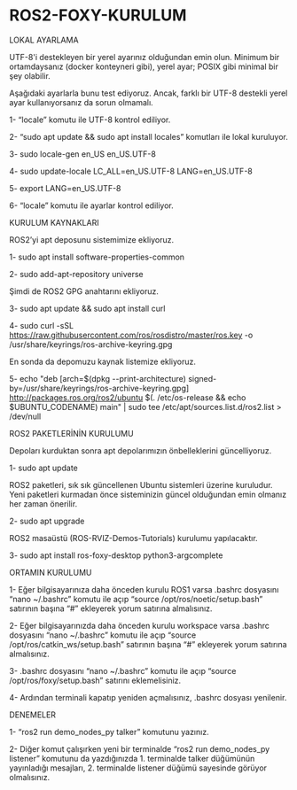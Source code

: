 # ROS2-FOXY-KURULUM

LOKAL AYARLAMA

UTF-8'i destekleyen bir yerel ayarınız olduğundan emin olun. Minimum bir ortamdaysanız (docker konteyneri gibi), yerel ayar; POSIX gibi minimal bir şey olabilir. 

Aşağıdaki ayarlarla bunu test ediyoruz. Ancak, farklı bir UTF-8 destekli yerel ayar kullanıyorsanız da sorun olmamalı.

1- “locale”  komutu ile UTF-8 kontrol ediliyor.

2- “sudo apt update && sudo apt install locales” komutları ile lokal kuruluyor.

3- sudo locale-gen en_US en_US.UTF-8

4- sudo update-locale LC_ALL=en_US.UTF-8 LANG=en_US.UTF-8

5- export LANG=en_US.UTF-8

6- “locale” komutu ile ayarlar kontrol ediliyor.


KURULUM KAYNAKLARI

ROS2’yi apt deposunu sistemimize ekliyoruz.

1- sudo apt install software-properties-common

2- sudo add-apt-repository universe

Şimdi de ROS2 GPG anahtarını ekliyoruz.

3- sudo apt update && sudo apt install curl

4- sudo curl -sSL https://raw.githubusercontent.com/ros/rosdistro/master/ros.key -o /usr/share/keyrings/ros-archive-keyring.gpg

En sonda da depomuzu kaynak listemize ekliyoruz.

5- echo "deb [arch=$(dpkg --print-architecture) signed-by=/usr/share/keyrings/ros-archive-keyring.gpg] http://packages.ros.org/ros2/ubuntu $(. /etc/os-release && echo $UBUNTU_CODENAME) main" | sudo tee /etc/apt/sources.list.d/ros2.list > /dev/null


ROS2 PAKETLERİNİN KURULUMU

Depoları kurduktan sonra apt depolarımızın önbelleklerini güncelliyoruz.

1- sudo apt update

ROS2 paketleri, sık sık güncellenen Ubuntu sistemleri üzerine kuruludur. Yeni paketleri kurmadan önce sisteminizin güncel olduğundan emin olmanız her zaman önerilir.

2- sudo apt upgrade

ROS2 masaüstü (ROS-RVIZ-Demos-Tutorials) kurulumu yapılacaktır.

3- sudo apt install ros-foxy-desktop python3-argcomplete


ORTAMIN KURULUMU

1- Eğer bilgisayarınıza daha önceden kurulu ROS1 varsa .bashrc dosyasını “nano ~/.bashrc” komutu ile açıp “source /opt/ros/noetic/setup.bash” satırının başına “#” ekleyerek yorum satırına almalısınız.

2- Eğer bilgisayarınızda daha önceden kurulu workspace varsa .bashrc dosyasını “nano ~/.bashrc” komutu ile açıp “source /opt/ros/catkin_ws/setup.bash” satırının başına “#” ekleyerek yorum satırına almalısınız.

3- .bashrc dosyasını “nano ~/.bashrc” komutu ile açıp “source /opt/ros/foxy/setup.bash” satırını eklemelisiniz.

4- Ardından terminali kapatıp yeniden açmalısınız, .bashrc dosyası yenilenir.


DENEMELER

1- “ros2 run demo_nodes_py talker” komutunu yazınız.

2- Diğer komut çalışırken yeni bir terminalde “ros2 run demo_nodes_py listener” komutunu da yazdığınızda 1. terminalde talker düğümünün yayınladığı mesajları, 2. terminalde listener düğümü sayesinde görüyor olmalısınız.
